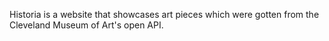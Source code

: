 Historia is a website that showcases art pieces which were gotten from the Cleveland Museum of Art's open API.